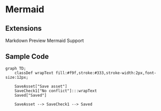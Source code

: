 # Mermaid

## Extensions

Markdown Preview Mermaid Support

## Sample Code

```mermaid
graph TD;
    classDef wrapText fill:#f9f,stroke:#333,stroke-width:2px,font-size:12px;

    SaveAsset["Save asset"]
    SaveCheck1["No conflict"]:::wrapText
    Saved["Saved"]

    SaveAsset --> SaveCheck1 --> Saved
```
